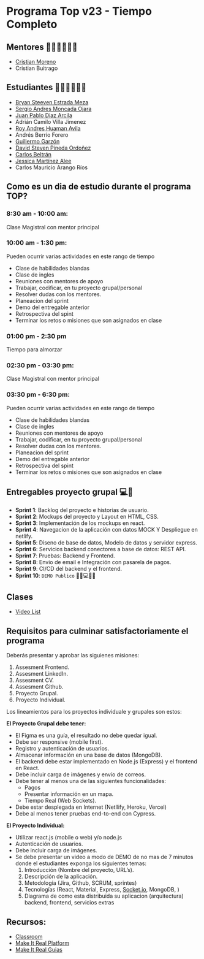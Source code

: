 # Programa Top v23 -  Tiempo Completo

## Mentores 👩🏻‍🏫👨🏼‍🏫
- [Cristian Moreno](profiles/mentor-principal.md)
- Cristian Buitrago

## Estudiantes 👩🏻‍💻🧑🏼‍💻
- [Bryan Steeven Estrada Meza](profiles/bryanEstrada.md)
- [Sergio Andres Moncada Ojara](profiles/sergioMoncada.md)
- [Juan Pablo Diaz Arcila](profiles/juanDiaz.md)
- Adrián Camilo Villa Jimenez
- [Roy Andres Huaman Avila](profiles/RoyHuamanAvila.md)
- Andrés Berrío Forero
- [Guillermo Garzón](profiles/guillermogarzon.md)
- [David Steven Pineda Ordoñez](profiles/davidPineda.md)
- [Carlos Beltrán](profiles/carlosBeltran.md)
- [Jessica Martínez Alee](profiles/JessicaMartinez.md)
- Carlos Mauricio Arango Ríos

## Como es un dia de estudio durante el programa TOP?

### 8:30 am - 10:00 am:
Clase Magistral con mentor principal

### 10:00 am - 1:30 pm:
Pueden ocurrir varias actividades en este rango de tiempo
- Clase de habilidades blandas
- Clase de ingles
- Reuniones con mentores de apoyo
- Trabajar, codificar, en tu proyecto grupal/personal
- Resolver dudas con los mentores.
- Planeacion del sprint
- Demo del entregable anterior
- Retrospectiva del spint
- Terminar los retos o misiones que son asignados en clase

### 01:00 pm - 2:30 pm
Tiempo para almorzar

### 02:30 pm - 03:30 pm:
Clase Magistral con mentor principal

### 03:30 pm - 6:30 pm:
Pueden ocurrir varias actividades en este rango de tiempo
- Clase de habilidades blandas
- Clase de ingles
- Reuniones con mentores de apoyo
- Trabajar, codificar, en tu proyecto grupal/personal
- Resolver dudas con los mentores.
- Planeacion del sprint
- Demo del entregable anterior
- Retrospectiva del spint
- Terminar los retos o misiones que son asignados en clase

## Entregables proyecto grupal 💻🤝

- **Sprint 1**: Backlog del proyecto e historias de usuario.
- **Sprint 2**: Mockups del proyecto y Layout en HTML, CSS.
- **Sprint 3**: Implementación de los mockups en react.
- **Sprint 4**: Navegacion de la aplicación con datos MOCK Y Despliegue en netlify.
- **Sprint 5**: Diseno de base de datos, Modelo de datos y servidor express.
- **Sprint 6**: Servicios backend conectores a base de datos: REST API.
- **Sprint 7**: Pruebas: Backend y Frontend.
- **Sprint 8**: Envio de email e Integración con pasarela de pagos.
- **Sprint 9**: CI/CD del backend y el frontend.
- **Sprint 10**: `DEMO Publico` 🎊🎉💻🎊🎉


## Clases

- [Video List](./classes.md)

## Requisitos para culminar satisfactoriamente el programa
Deberás presentar y aprobar las siguienes misiones:

1. Assesment Frontend.
2. Assesment LinkedIn.
3. Assesment CV.
4. Assesment Github.
5. Proyecto Grupal.
6. Proyecto Individual.

Los lineamientos para los proyectos individuale y grupales son estos:

**El Proyecto Grupal debe tener:**

- El Figma es una guía, el resultado no debe quedar igual.
- Debe ser responsive (mobile first).
- Registro y autenticación de usuarios.
- Almacenar información en una base de datos (MongoDB).
- El backend debe estar implementado en Node.js (Express) y el frontend en React.
- Debe incluir carga de imágenes y envío de correos.
- Debe tener al menos una de las siguientes funcionalidades:
    - Pagos
    - Presentar información en un mapa.
    - Tiempo Real (Web Sockets).
- Debe estar desplegada en Internet (Netllify, Heroku, Vercel)
- Debe al menos tener pruebas end-to-end con Cypress.

**El Proyecto Individual:**

- Utilizar react.js (mobile o web) y/o node.js
- Autenticación de usuarios.
- Debe incluir carga de imágenes.
- Se debe presentar un video a modo de DEMO de no mas de 7 minutos donde el estudiantes exponga los siguientes temas:
    1. Introducción (Nombre del proyecto, URL’s).
    2. Descripción de la aplicación.
    3. Metodología (Jira, Github, SCRUM, sprintes)
    4. Tecnologías (React, Material, Express, [Socket.io](http://socket.io/), MongoDB, )
    5. Diagrama de como esta distribuida su aplicacion (arquitectura) backend, frontend, servicios extras

## Recursos:
- [Classroom](https://classroom.makeitreal.camp/)
- [Make It Real Platform](https://makeitreal.camp/dashboard)
- [Make It Real Guias](https://guias.makeitreal.camp/)
